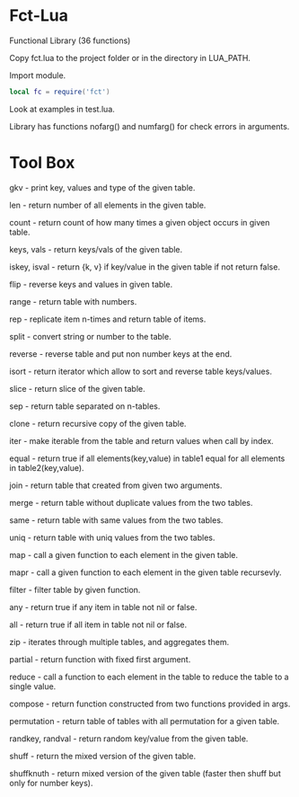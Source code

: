 # Fct-Lua

Functional Library (36 functions)

Copy fct.lua to the project folder or in the directory in LUA_PATH.

Import module.
``` lua
local fc = require('fct')
```
Look at examples in test.lua.

Library has functions nofarg() and numfarg() for check errors in arguments.

# Tool Box

gkv - print key, values and type of the given table.

len - return number of all elements in the given table.

count - return count of how many times a given object occurs in given table.

keys, vals - return keys/vals of the given table.

iskey, isval - return {k, v} if key/value in the given table if not return false.

flip - reverse keys and values in given table.

range - return table with numbers.

rep - replicate item n-times and return table of items.

split - convert string or number to the table.

reverse - reverse table and put non number keys at the end.

isort - return iterator which allow to sort and reverse table keys/values.

slice - return slice of the given table.

sep - return table separated on n-tables.

clone - return recursive copy of the given table.

iter - make iterable from the table and return values when call by index.

equal - return true if all elements(key,value) in table1 equal for all elements in table2(key,value).

join - return table that created from given two arguments.

merge - return table without duplicate values from the two tables.

same - return table with same values from the two tables.

uniq - return table with uniq values from the two tables.

map - call a given function to each element in the given table.

mapr - call a given function to each element in the given table recursevly.

filter - filter table by given function.

any - return true if any item in table not nil or false.

all - return true if all item in table not nil or false.

zip -  iterates through multiple tables, and aggregates them.

partial - return function with fixed first argument.

reduce - call a function to each element in the table to reduce the table to a single value.

compose - return function constructed from two functions provided in args.

permutation - return table of tables with all permutation for a given table.

randkey, randval - return random key/value from the given table.

shuff - return the mixed version of the given table.

shuffknuth - return mixed version of the given table (faster then shuff but only for number keys).

